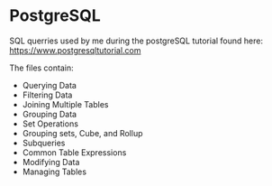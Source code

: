 # PostgreSQL

SQL querries used by me during the postgreSQL tutorial found here: https://www.postgresqltutorial.com

The files contain:
* Querying Data
* Filtering Data
* Joining Multiple Tables
* Grouping Data
* Set Operations
* Grouping sets, Cube, and Rollup
* Subqueries
* Common Table Expressions
* Modifying Data
* Managing Tables
